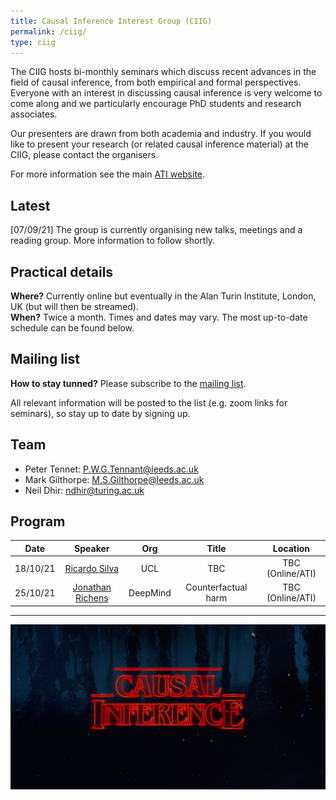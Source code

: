 ```yaml
---
title: Causal Inference Interest Group (CIIG)
permalink: /ciig/
type: ciig
---
```


The CIIG hosts bi-monthly seminars which discuss recent advances in the field of causal inference, from both empirical and formal perspectives. Everyone with an interest in discussing causal inference is very welcome to come along and we particularly encourage PhD students and research associates.

Our presenters are drawn from both academia and industry. If you would like to present your research (or related causal inference material) at the CIIG, please contact the organisers.

For more information see the main [ATI website](https://www.turing.ac.uk/research/interest-groups/causal-inference).

## Latest

[07/09/21] The group is currently organising new talks, meetings and a reading group. More information to follow shortly.

## Practical details

**Where?** Currently online but eventually in the Alan Turin Institute, London, UK (but will then be streamed).\
**When?** Twice a month. Times and dates may vary. The most up-to-date schedule can be found below.

## Mailing list

**How to stay tunned?** Please subscribe to the [mailing list](https://www.jiscmail.ac.uk/cgi-bin/wa-jisc.exe?SUBED1=CIIG&A=1).

All relevant information will be posted to the list (e.g. zoom links for seminars), so stay up to date by signing up.

## Team

- Peter Tennet: [P.W.G.Tennant@leeds.ac.uk](mailto:P.W.G.Tennant@leeds.ac.uk)
- Mark Gilthorpe: [M.S.Gilthorpe@leeds.ac.uk](mailto:M.S.Gilthorpe@leeds.ac.uk)
- Neil Dhir: [ndhir@turing.ac.uk](mailto:ndhir@turing.ac.uk)

## Program

| Date | Speaker | Org | Title | Location |
| :-: | :-: | :-: | :-: | :-: |
| 18/10/21| [Ricardo Silva](http://www.homepages.ucl.ac.uk/~ucgtrbd/) | UCL | TBC | TBC (Online/ATI) |
| 25/10/21| [Jonathan Richens](https://scholar.google.com/citations?user=VtfYF3EAAAAJ&hl=en) | DeepMind | Counterfactual harm | TBC (Online/ATI) |

---

![Causal inference is a strange thing](../images/causal-inference.png)
